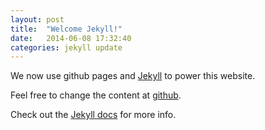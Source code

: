 ```yaml
---
layout: post
title:  "Welcome Jekyll!"
date:   2014-06-08 17:32:40
categories: jekyll update
---
```


We now use github pages and [Jekyll][jekyll] to power this website.

Feel free to change the content at [github][repo]. 

Check out the [Jekyll docs][jekyll] for more info. 

[repo]:		https://github.com/biojs/biojs.github.io
[jekyll]:	http://jekyllrb.com

